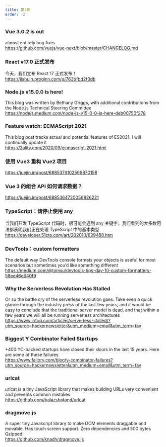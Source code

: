 ```yaml
---
title: 第2期
order: -2
---
```


### Vue 3.0.2 is out

almost entirely bug fixes  
https://github.com/vuejs/vue-next/blob/master/CHANGELOG.md

### React v17.0 正式发布

今天，我们宣布 React 17 正式发布！  
https://jishuin.proginn.com/p/763bfbd2f3db

### Node.js v15.0.0 is here!

This blog was written by Bethany Griggs, with additional contributions from the Node.js Technical Steering Committee  
https://nodejs.medium.com/node-js-v15-0-0-is-here-deb00750f278

### Feature watch: ECMAScript 2021

This blog post tracks actual and potential features of ES2021. I will continually update it  
https://2ality.com/2020/09/ecmascript-2021.html

### 使用 Vue3 重构 Vue2 项目

https://juejin.im/post/6885376102596870158

### Vue 3 的组合 API 如何请求数据？

https://juejin.im/post/6885364720056926221

### TypeScript：请停止使用 any

当我们开发 TypeScript 代码时，很可能会遇到 any 关键字。我们看到的大多数用法都表明我们正在处理 TypeScript 中的基本类型  
https://developer.51cto.com/art/202010/629488.htm

### DevTools：custom formatters

The default way DevTools console formats your objects is useful for most scenarios but sometimes you’d like something different  
https://medium.com/@tomsu/devtools-tips-day-10-custom-formatters-58ee46e640f9

### Why the Serverless Revolution Has Stalled

Or so the battle cry of the serverless revolution goes. Take even a quick glance through the industry press of the last few years, and it would be easy to conclude that the traditional server model is dead, and that within a few years we will all be running serverless architectures  
https://www.infoq.com/articles/serverless-stalled/?utm_source=hackernewsletter&utm_medium=email&utm_term=fav

### Biggest Y Combinator Failed Startups

+400 YC-backed startups have closed their doors in the last 15 years. Here are some of these failures  
https://www.failory.com/blog/y-combinator-failures?utm_source=hackernewsletter&utm_medium=email&utm_term=fav

### urlcat

urlcat is a tiny JavaScript library that makes building URLs very convenient and prevents common mistakes  
https://github.com/balazsbotond/urlcat

### dragmove.js

A super tiny Javascript library to make DOM elements draggable and movable. Has touch screen support. Zero dependencies and 500 bytes Gzipped  
https://github.com/knadh/dragmove.js
